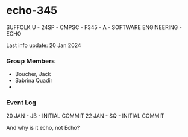 # echo-345
SUFFOLK U - 24SP - CMPSC - F345 - A - SOFTWARE ENGINEERING - ECHO

Last info update: 20 Jan 2024

### Group Members
- Boucher, Jack
- Sabrina Quadir
- 

### Event Log
20 JAN - JB - INITIAL COMMIT
22 JAN - SQ - INITIAL COMMIT

And why is it echo, not Echo?
